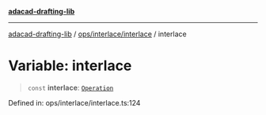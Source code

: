 [**adacad-drafting-lib**](../../../../README.md)

***

[adacad-drafting-lib](../../../../modules.md) / [ops/interlace/interlace](../README.md) / interlace

# Variable: interlace

> `const` **interlace**: [`Operation`](../../../../objects/datatypes/type-aliases/Operation.md)

Defined in: ops/interlace/interlace.ts:124
